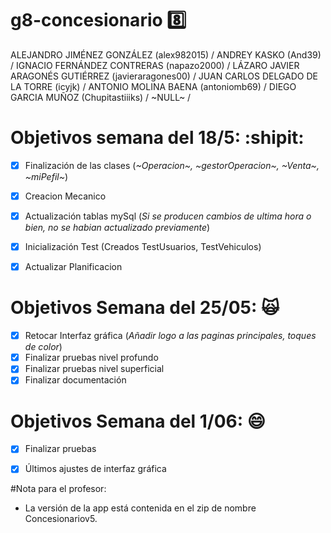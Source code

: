 # g8-concesionario :eight:
ALEJANDRO JIMÉNEZ GONZÁLEZ (alex982015) /
ANDREY KASKO (And39) /
IGNACIO FERNÁNDEZ CONTRERAS (napazo2000) /
LÁZARO JAVIER ARAGONÉS GUTIÉRREZ (javieraragones00) /
JUAN CARLOS DELGADO DE LA TORRE (icyjk) /
ANTONIO MOLINA BAENA (antoniomb69) / 
DIEGO GARCIA MUÑOZ (Chupitastiiiks) / 
~NULL~ /

# Objetivos semana del 18/5: :shipit:
- [X] Finalización de las clases (_~Operacion~, ~gestorOperacion~, ~Venta~, ~miPefil~_) 
- [X] Creacion Mecanico
- [X] Actualización tablas mySql (_Si se producen cambios de ultima hora o bien, no se habian actualizado previamente_)
- [X] Inicialización Test (Creados TestUsuarios, TestVehiculos)

- [X] Actualizar Planificacion

# Objetivos Semana del 25/05: :scream_cat:
- [X] Retocar Interfaz gráfica (_Añadir logo a las paginas principales, toques de color_)
- [X] Finalizar pruebas nivel profundo
- [X] Finalizar pruebas nivel superficial
- [X] Finalizar documentación

# Objetivos Semana del 1/06: :smile:
- [X] Finalizar pruebas
- [X] Últimos ajustes de interfaz gráfica


#Nota para el profesor:
-  La versión de la app está contenida en el zip de nombre Concesionariov5.
